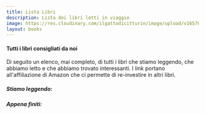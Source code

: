 ```yaml
---
title: Lista Libri
description: Lista dei libri letti in viaggio
image: https://res.cloudinary.com/ilgattodicitturin/image/upload/v1657832150/book_vmll4s.jpg
layout: books
---
```

#### Tutti i libri consigliati da noi

Di seguito un elenco, mai completo, di tutti i libri che stiamo leggendo, che abbiamo letto e che abbiamo trovato interessanti. I link portano all'affiliazione di Amazon che ci permette di re-investire in altri libri.

##### Stiamo leggendo:
<div><blockquote><ul id="nowReading"></ul></blockquote></div>

##### Appena finiti:
<div><blockquote><ul id="justEnded"></ul></blockquote></div>

<div id="otherBook"></div>

